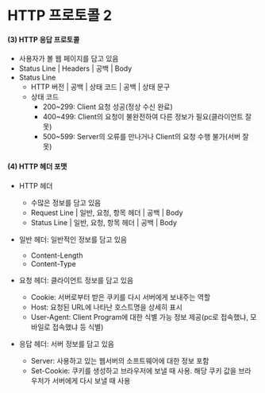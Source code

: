 # HTTP 프로토콜 2

#### (3) HTTP 응답 프로토콜

- 사용자가 볼 웹 페이지를 담고 있음
- Status Line | Headers | 공백 | Body
- Status Line
    - HTTP 버전 | 공백 | 상태 코드 | 공백 | 상태 문구
    - 상태 코드
        - 200~299: Client 요청 성공(정상 수신 완료)
        - 400~499: Client의 요청이 불완전하여 다른 정보가 필요(클라이언트 잘못)
        - 500~599: Server의 오류를 만나거나 Client의 요청 수행 불가(서버 잘못) 


#### (4) HTTP 헤더 포맷

- HTTP 헤더
    - 수많은 정보를 담고 있음
    - Request Line | 일반, 요청, 항목 헤더 | 공백 | Body
    - Status Line | 일반, 요청, 항목 헤더 | 공백 | Body

- 일반 헤더: 일반적인 정보를 담고 있음
    - Content-Length
    - Content-Type
- 요청 헤더: 클라이언트 정보를 담고 있음
    - Cookie: 서버로부터 받은 쿠키를 다시 서버에게 보내주는 역할
    - Host: 요청된 URL에 나타난 호스트명을 상세히 표시
    - User-Agent: Client Program에 대한 식별 가능 정보 제공(pc로 접속했냐, 모바일로 접속했냐 등 식별)
- 응답 헤더: 서버 정보를 담고 있음
    - Server: 사용하고 있는 웹서버의 소프트웨어에 대한 정보 포함
    - Set-Cookie: 쿠키를 생성하고 브라우저에 보낼 때 사용. 해당 쿠키 값을 브라우저가 서버에게 다시 보낼 때 사용
